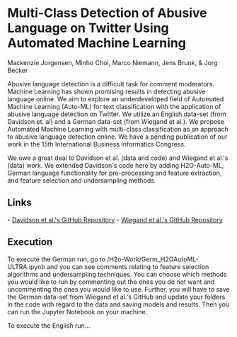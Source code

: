 # Multi-Class Detection of Abusive Language on Twitter Using Automated Machine Learning

Mackenzie Jorgensen, Minho Choi, Marco Niemann, Jens Brunk, & Jorg Becker

<p align="center">
</p>

Abusive language detection is a difficult task for comment moderators. Machine Learning has shown promising results in detecting abusive language online. We aim to explore an underdeveloped field of Automated Machine Learning (Auto-ML) for text classification with the application of abusive language detection on Twitter. We utilize an English data-set (from Davidson et. al) and a German data-set (from Wiegand et al.). We propose Automated Machine Learning with multi-class classification as an approach to abusive language detection online. We have a pending publication of our work in the 15th International Business Informatics Congress.

We owe a great deal to Davidson et al. (data and code) and Wiegand et al.'s (data) work. We extended Davidson's code here by adding H2O-Auto-ML, German language functionality for pre-processing and feature extraction, and feature selection and undersampling methods. 

## Links
\- [Davidson et al.'s GitHub Repository](https://github.com/t-davidson/hate-speech-and-offensive-language)
\- [Wiegand et al.'s GitHub Repository](https://github.com/uds-lsv/GermEval-2018-Data)

## Execution
To execute the German run, go to /H2o-Work/Germ_H2OAutoML-ULTRA.ipynb and you can see comments relating to feature selection algorithms and undersampling techniques. You can choose which methods you would like to run by commenting out the ones you do not want and uncommenting the ones you would like to use. Further, you will have to save the German data-set from Wiegand et al.'s GitHub and update your folders in the code with regard to the data and saving models and results. Then you can run the Jupyter Notebook on your machine. 

To execute the English run...
